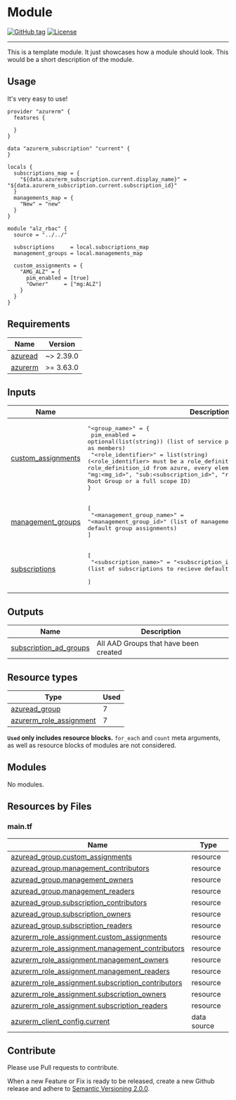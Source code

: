 # Module
[![GitHub tag](https://img.shields.io/github/tag/qbeyond/terraform-module-template.svg)](https://registry.terraform.io/modules/qbeyond/terraform-module-template/provider/latest)
[![License](https://img.shields.io/github/license/qbeyond/terraform-module-template.svg)](https://github.com/qbeyond/terraform-module-template/blob/main/LICENSE)

----

This is a template module. It just showcases how a module should look. This would be a short description of the module.

<!-- BEGIN_TF_DOCS -->
## Usage

It's very easy to use!
```hcl
provider "azurerm" {
  features {

  }
}

data "azurerm_subscription" "current" {
}

locals {
  subscriptions_map = {
    "${data.azurerm_subscription.current.display_name}" = "${data.azurerm_subscription.current.subscription_id}"
  }
  managements_map = {
    "New" = "new"
  }
}

module "alz_rbac" {
  source = "../../"

  subscriptions     = local.subscriptions_map
  management_groups = local.managements_map

  custom_assignments = {
    "AMG_ALZ" = {
      pim_enabled = [true]
      "Owner"     = ["mg:ALZ"]
    }
  }
}
```

## Requirements

| Name | Version |
|------|---------|
| <a name="requirement_azuread"></a> [azuread](#requirement\_azuread) | ~> 2.39.0 |
| <a name="requirement_azurerm"></a> [azurerm](#requirement\_azurerm) | >= 3.63.0 |

## Inputs

| Name | Description | Type | Default | Required |
|------|-------------|------|---------|:--------:|
| <a name="input_custom_assignments"></a> [custom\_assignments](#input\_custom\_assignments) | <pre>"<group_name>" = {<br>    pim_enabled         = optional(list(string))    (list of service principals that should be added as members) <br>    "<role_identifier>" = list(string)              (<role_identifier> must be a role_definition_name or role_definition_id from azure, every element must be a scope: "mg:<mg_id>", "sub:<subscription_id>", "root" for Tenant Root Group or a full scope ID)<br>}</pre> | `map(map(list(string)))` | `{}` | no |
| <a name="input_management_groups"></a> [management\_groups](#input\_management\_groups) | <pre>[<br>  "<management_group_name>" = "<management_group_id>"    (list of management groups to recieve default group assignments) <br>]</pre> | <pre>map(object({<br>    display_name = string<br>  }))</pre> | `{}` | no |
| <a name="input_subscriptions"></a> [subscriptions](#input\_subscriptions) | <pre>[<br>  "<subscription_name>" = "<subscription_id>"    (list of subscriptions to recieve default group assignments) <br>]</pre> | `map(string)` | `{}` | no |
## Outputs

| Name | Description |
|------|-------------|
| <a name="output_subscription_ad_groups"></a> [subscription\_ad\_groups](#output\_subscription\_ad\_groups) | All AAD Groups that have been created |

## Resource types

| Type | Used |
|------|-------|
| [azuread_group](https://registry.terraform.io/providers/hashicorp/azuread/latest/docs/resources/group) | 7 |
| [azurerm_role_assignment](https://registry.terraform.io/providers/hashicorp/azurerm/latest/docs/resources/role_assignment) | 7 |

**`Used` only includes resource blocks.** `for_each` and `count` meta arguments, as well as resource blocks of modules are not considered.

## Modules

No modules.

## Resources by Files

### main.tf

| Name | Type |
|------|------|
| [azuread_group.custom_assignments](https://registry.terraform.io/providers/hashicorp/azuread/latest/docs/resources/group) | resource |
| [azuread_group.management_contributors](https://registry.terraform.io/providers/hashicorp/azuread/latest/docs/resources/group) | resource |
| [azuread_group.management_owners](https://registry.terraform.io/providers/hashicorp/azuread/latest/docs/resources/group) | resource |
| [azuread_group.management_readers](https://registry.terraform.io/providers/hashicorp/azuread/latest/docs/resources/group) | resource |
| [azuread_group.subscription_contributors](https://registry.terraform.io/providers/hashicorp/azuread/latest/docs/resources/group) | resource |
| [azuread_group.subscription_owners](https://registry.terraform.io/providers/hashicorp/azuread/latest/docs/resources/group) | resource |
| [azuread_group.subscription_readers](https://registry.terraform.io/providers/hashicorp/azuread/latest/docs/resources/group) | resource |
| [azurerm_role_assignment.custom_assignments](https://registry.terraform.io/providers/hashicorp/azurerm/latest/docs/resources/role_assignment) | resource |
| [azurerm_role_assignment.management_contributors](https://registry.terraform.io/providers/hashicorp/azurerm/latest/docs/resources/role_assignment) | resource |
| [azurerm_role_assignment.management_owners](https://registry.terraform.io/providers/hashicorp/azurerm/latest/docs/resources/role_assignment) | resource |
| [azurerm_role_assignment.management_readers](https://registry.terraform.io/providers/hashicorp/azurerm/latest/docs/resources/role_assignment) | resource |
| [azurerm_role_assignment.subscription_contributors](https://registry.terraform.io/providers/hashicorp/azurerm/latest/docs/resources/role_assignment) | resource |
| [azurerm_role_assignment.subscription_owners](https://registry.terraform.io/providers/hashicorp/azurerm/latest/docs/resources/role_assignment) | resource |
| [azurerm_role_assignment.subscription_readers](https://registry.terraform.io/providers/hashicorp/azurerm/latest/docs/resources/role_assignment) | resource |
| [azurerm_client_config.current](https://registry.terraform.io/providers/hashicorp/azurerm/latest/docs/data-sources/client_config) | data source |
<!-- END_TF_DOCS -->

## Contribute

Please use Pull requests to contribute.

When a new Feature or Fix is ready to be released, create a new Github release and adhere to [Semantic Versioning 2.0.0](https://semver.org/lang/de/spec/v2.0.0.html).